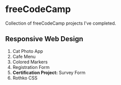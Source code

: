 # freeCodeCamp
Collection of freeCodeCamp projects I've completed.

## Responsive Web Design
1. Cat Photo App
2. Cafe Menu
3. Colored Markers
4. Registration Form
5. <b>Certification Project:</b> Survey Form
6. Rothko CSS
